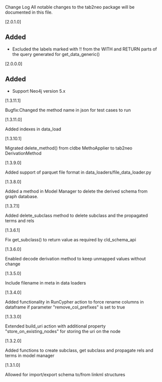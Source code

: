 Change Log
All notable changes to the tab2neo package will be documented in this file.

[2.0.1.0]

## Added

- Excluded the labels marked with !! from the WITH and RETURN parts of the query generated for get_data_generic()

[2.0.0.0]

## Added

- Support Neo4j version 5.x

[1.3.11.1]

Bugfix:Changed the method name in json for test cases to run

[1.3.11.0]

Added indexes in data_load

[1.3.10.1]

Migrated delete_method() from cldbe MethoApplier to tab2neo DerivationMethod

[1.3.9.0]

Added support of parquet file format in data_loaders/file_data_loader.py

[1.3.8.0]

Added a method in Model Manager to delete the derived schema from graph database. 

[1.3.7.1]

Added delete_subclass method to delete subclass and the propagated terms and rels

[1.3.6.1]

Fix get_subclass() to return value as required by cld_schema_api

[1.3.6.0]

Enabled decode derivation method to keep unmapped values without change

[1.3.5.0]

Include filename in meta in data loaders

[1.3.4.0]

Added functionality in RunCypher action to force rename columns in dataframe if parameter "remove_col_prefixes" is set to true

[1.3.3.0]

Extended build_uri action with additional property "store_on_existing_nodes" for storing the uri on the node

[1.3.2.0]

Added functions to create subclass, get subclass and propagate rels and terms in model manager

[1.3.1.0]

Allowed for import/export schema to/from linkml structures